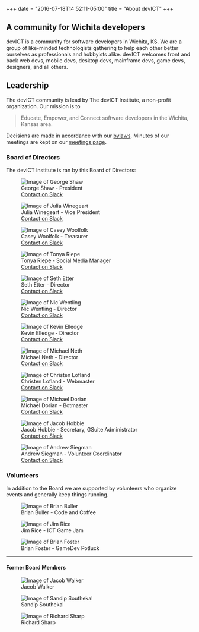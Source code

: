 +++
date = "2016-07-18T14:52:11-05:00"
title = "About devICT"
+++

## A community for Wichita developers
devICT is a community for software developers in Wichita, KS. We are a group of
like-minded technologists gathering to help each other better ourselves as
professionals and hobbyists alike. devICT welcomes front and back web devs,
mobile devs, desktop devs, mainframe devs, game devs, designers, and all
others.

## Leadership

The devICT community is lead by The devICT Institute, a non-profit
organization. Our mission is to

> Educate, Empower, and Connect software developers in the Wichita, Kansas area.

Decisions are made in accordance with our
[bylaws](https://docs.google.com/document/d/1vEtJgGcpVkMWQHNsJzbeFwaUEOnwUWkh43abSOvS0JE/edit?usp=sharing).
Minutes of our meetings are kept on our [meetings page](/meetings/).

### Board of Directors

The devICT Institute is ran by this Board of Directors:

<div class="leadership row">
  <div class="col-sm-6 col-md-4">
    <figure class="figure">
      <img src="/images/leadership/george-shaw.jpg" class="figure-img img-responsive img-rounded" alt="Image of George Shaw" />
      <figcaption class="figure-caption">George Shaw - President<br /><a href="https://devict.slack.com/messages/@@george.shaw">Contact on Slack</a></figcaption>
    </figure>
  </div>
  <div class="col-sm-6 col-md-4">
    <figure class="figure">
      <img src="/images/leadership/julia-winegeart.jpg" class="figure-img img-responsive img-rounded" alt="Image of Julia Winegeart" />
      <figcaption class="figure-caption">Julia Winegeart - Vice President<br /><a href="https://devict.slack.com/messages/@juliabwinegeart">Contact on Slack</a></figcaption>
    </figure>
  </div>
  <div class="col-sm-6 col-md-4">
    <figure class="figure">
      <img src="/images/leadership/casey-woolfolk.jpg" class="figure-img img-responsive img-rounded" alt="Image of Casey Woolfolk" />
      <figcaption class="figure-caption">Casey Woolfolk - Treasurer<br /><a href="https://devict.slack.com/messages/@caseywoolfolk">Contact on Slack</a></figcaption>
    </figure>
  </div>
  <div class="col-sm-6 col-md-4">
    <figure class="figure">
      <img src="/images/leadership/tonya-riepe.jpg" class="figure-img img-responsive img-rounded" alt="Image of Tonya Riepe" />
      <figcaption class="figure-caption">Tonya Riepe - Social Media Manager<br /><a href="https://devict.slack.com/messages/@triepe">Contact on Slack</a></figcaption>
    </figure>
  </div>
  <div class="col-sm-6 col-md-4">
    <figure class="figure">
      <img src="/images/leadership/seth-etter.jpg" class="figure-img img-responsive img-rounded" alt="Image of Seth Etter" />
      <figcaption class="figure-caption">Seth Etter - Director<br /><a href="https://devict.slack.com/messages/@sethetter">Contact on Slack</a></figcaption>
    </figure>
  </div>
  <div class="col-sm-6 col-md-4">
    <figure class="figure">
      <img src="/images/leadership/nic-wentling.jpg" class="figure-img img-responsive img-rounded" alt="Image of Nic Wentling" />
      <figcaption class="figure-caption">Nic Wentling - Director<br /><a href="https://devict.slack.com/messages/@nwentling5">Contact on Slack</a></figcaption>
    </figure>
  </div>
  <div class="col-sm-6 col-md-4">
    <figure class="figure">
      <img src="/images/leadership/kevin-elledge.jpg" class="figure-img img-responsive img-rounded" alt="Image of Kevin Elledge" />
      <figcaption class="figure-caption">Kevin Elledge - Director<br /><a href="https://devict.slack.com/messages/@kelledge">Contact on Slack</a></figcaption>
    </figure>
  </div>
  <div class="col-sm-6 col-md-4">
    <figure class="figure">
      <img src="/images/leadership/michael-neth.jpg" class="figure-img img-responsive img-rounded" alt="Image of Michael Neth" />
      <figcaption class="figure-caption">Michael Neth - Director<br /><a href="https://devict.slack.com/messages/@infernocloud">Contact on Slack</a></figcaption>
    </figure>
  </div>
  <div class="col-sm-6 col-md-4">
    <figure class="figure">
      <img src="/images/leadership/christen-lofland.jpg" class="figure-img img-responsive img-rounded" alt="Image of Christen Lofland" />
      <figcaption class="figure-caption">Christen Lofland - Webmaster<br /><a href="https://devict.slack.com/messages/@chrisl8">Contact on Slack</a></figcaption>
    </figure>
  </div>
  <div class="col-sm-6 col-md-4">
    <figure class="figure">
      <img src="/images/leadership/michael-dorian.jpg" class="figure-img img-responsive img-rounded" alt="Image of Michael Dorian" />
      <figcaption class="figure-caption">Michael Dorian - Botmaster<br /><a href="https://devict.slack.com/messages/@doby162">Contact on Slack</a></figcaption>
    </figure>
  </div>
  <div class="col-sm-6 col-md-4">
    <figure class="figure">
      <img src="/images/leadership/jacob-hobbie.png" class="figure-img img-responsive img-rounded" alt="Image of Jacob Hobbie" />
      <figcaption class="figure-caption">Jacob Hobbie - Secretary, GSuite Administrator<br /><a href="https://devict.slack.com/messages/@hobbiej">Contact on Slack</a></figcaption>
    </figure>
  </div>
  <div class="col-sm-6 col-md-4">
    <figure class="figure">
      <img src="/images/leadership/andrew-siegman.jpg" class="figure-img img-responsive img-rounded" alt="Image of Andrew Siegman" />
      <figcaption class="figure-caption">Andrew Siegman - Volunteer Coordinator<br /><a href="https://devict.slack.com/messages/D2TBT0PNZ">Contact on Slack</a></figcaption>
    </figure>
  </div>
</div>

### Volunteers

In addition to the Board we are supported by volunteers who organize events and
generally keep things running.

<div class="leadership row">
  <div class="col-sm-6 col-md-3">
    <figure class="figure">
      <img src="/images/leadership/brian-buller.jpg" class="figure-img img-responsive img-rounded" alt="Image of Brian Buller" />
      <figcaption class="figure-caption">Brian Buller - Code and Coffee</figcaption>
    </figure>
  </div>
  <div class="col-sm-6 col-md-3">
    <figure class="figure">
      <img src="/images/leadership/jim-rice.jpg" class="figure-img img-responsive img-rounded" alt="Image of Jim Rice" />
      <figcaption class="figure-caption">Jim Rice - ICT Game Jam</figcaption>
    </figure>
  </div>
  <div class="col-sm-6 col-md-3">
    <figure class="figure">
      <img src="/images/leadership/brian-foster.jpg" class="figure-img img-responsive img-rounded" alt="Image of Brian Foster" />
      <figcaption class="figure-caption">Brian Foster - GameDev Potluck</figcaption>
    </figure>
  </div>
</div>

<hr/>

#### Former Board Members

<div class="leadership row">
  <div class="col-sm-6 col-md-2">
    <figure class="figure">
      <img src="/images/leadership/jacob-walker.png" class="figure-img img-responsive img-rounded" alt="Image of Jacob Walker" />
      <figcaption class="figure-caption">Jacob Walker</figcaption>
    </figure>
  </div>
  <div class="col-sm-6 col-md-2">
    <figure class="figure">
      <img src="/images/leadership/sandip-southekal.jpg" class="figure-img img-responsive img-rounded" alt="Image of Sandip Southekal" />
      <figcaption class="figure-caption">Sandip Southekal</figcaption>
    </figure>
  </div>
  <div class="col-sm-6 col-md-2">
    <figure class="figure">
      <img src="/images/leadership/richard-sharp.jpg" class="figure-img img-responsive img-rounded" alt="Image of Richard Sharp" />
      <figcaption class="figure-caption">Richard Sharp</figcaption>
    </figure>
  </div>
</div>
